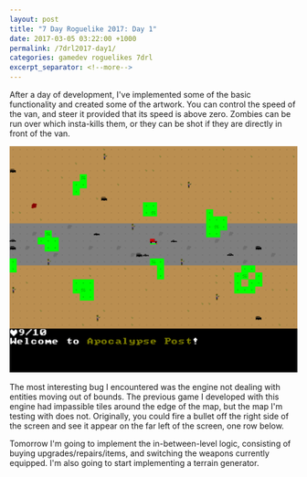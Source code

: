 ```yaml
---
layout: post
title: "7 Day Roguelike 2017: Day 1"
date: 2017-03-05 03:22:00 +1000
permalink: /7drl2017-day1/
categories: gamedev roguelikes 7drl
excerpt_separator: <!--more-->
---
```


After a day of development, I've implemented some of the basic functionality and
created some of the artwork. You can control the speed of the van, and steer it
provided that its speed is above zero. Zombies can be run over which insta-kills
them, or they can be shot if they are directly in front of the van.

![screenshot](/images/7drl2017-day1/screenshot.png)
<!--more-->

The most interesting bug I encountered was the engine not dealing with entities
moving out of bounds. The previous game I developed with this engine had
impassible tiles around the edge of the map, but the map I'm testing with does
not. Originally, you could fire a bullet off the right side of the screen and
see it appear on the far left of the screen, one row below.

Tomorrow I'm going to implement the in-between-level logic, consisting of
buying upgrades/repairs/items, and switching the weapons currently equipped.
I'm also going to start implementing a terrain generator.
